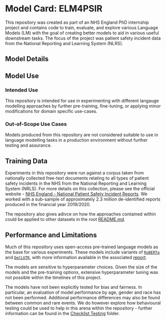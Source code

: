 # Model Card: ELM4PSIR

This repository was created as part of an NHS England PhD internship project and contains code to train, evaluate, and explore various Language Models (LM) with the goal of creating better models to aid in various useful downstream tasks.  The focus of the project was patient safety incident data from the National Reporting and Learning System (NLRS).

## Model Details
## Model Use
### Intended Use
This repository is intended for use in experimenting with different langauge modelling approaches by further pre-training, fine-tuning, or applying minor modifications for domain specific use-cases.

### Out-of-Scope Use Cases
Models produced from this repository are not considered suitable to use in language modelling tasks in a production environment without further testing and assurance.

## Training Data
Experiments in this repository were run against a corpus taken from nationally collected free-text documents relating to all types of patient safety incidents in the NHS from the National Reporting and Learning System (NRLS).  For more details on this collection, please see the official website - [NHS England - National Patient Safety Incident Reports](https://www.england.nhs.uk/patient-safety/national-patient-safety-incident-reports/). We worked with a sub-sample of approximately 2.3 million de-identified reports produced in the financial year 2019/2020.

The repository also gives adivce on how the approaches contained within could be applied to other datasets in the root [README.md](./README.md).

## Performance and Limitations
Much of this repository uses open-access pre-trained language models as the base for various experiments.  These models include variants of [`RoBERTa`](https://arxiv.org/abs/1907.11692) and [`DeCLUTR`](https://arxiv.org/abs/2006.03659), with more information available in the associated [report](./reports/ELM4PSIR_NT.pdf).

The models are sensitive to hyperparameter choices. Given the size of the models and the pre-training options, extensive hyperparameter tuning was not possible within the timelines of this project.

The models have not been explicitly tested for bias and fairness. In particular, an evaluation of model performance by age, gender and race has not been performed. Additional performance differences may also be found between common and rare events.  We do however explore how behavioural testing could be used to help in this arena within the repository - further information can be found in the [Checklist Testing](./checklist_testing/) folder.
